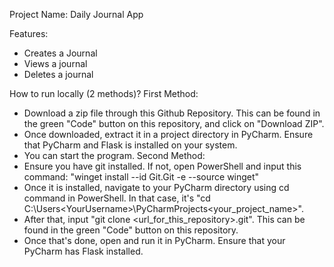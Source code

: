 Project Name: Daily Journal App

Features:
 - Creates a Journal
 - Views a journal
 - Deletes a journal

How to run locally (2 methods)?
First Method:
 - Download a zip file through this Github Repository. This can be found in the green "Code" button on this repository, and click on "Download ZIP".
 - Once downloaded, extract it in a project directory in PyCharm. Ensure that PyCharm and Flask is installed on your system.
 - You can start the program.
Second Method:
 - Ensure you have git installed. If not, open PowerShell and input this command: "winget install --id Git.Git -e --source winget"
 - Once it is installed, navigate to your PyCharm directory using cd command in PowerShell. In that case, it's "cd C:\Users\<YourUsername>\PyCharmProjects\<your_project_name>".
 - After that, input "git clone <url_for_this_repository>.git". This can be found in the green "Code" button on this repository.
 - Once that's done, open and run it in PyCharm. Ensure that your PyCharm has Flask installed.